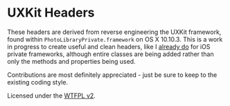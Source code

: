 # UXKit Headers
These headers are derived from reverse engineering the UXKit framework, found within `PhotoLibraryPrivate.framework` on OS X 10.10.3. This is a work in progress to create useful and clean headers, like I [already do](https://github.com/hbang/headers) for iOS private frameworks, although entire classes are being added rather than only the methods and properties being used.

Contributions are most definitely appreciated - just be sure to keep to the existing coding style.

Licensed under the [WTFPL v2](http://www.wtfpl.net/about/).
